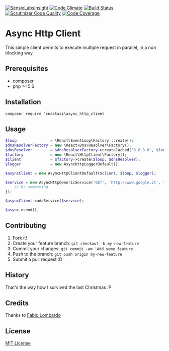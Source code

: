 [![SensioLabsInsight](https://insight.sensiolabs.com/projects/48fc9351-e25a-4ff9-8559-f1030031a707/big.png)](https://insight.sensiolabs.com/projects/48fc9351-e25a-4ff9-8559-f1030031a707)
[![Code Climate](https://codeclimate.com/github/cnastasi/async_http_client/badges/gpa.svg)](https://codeclimate.com/github/cnastasi/async_http_client)
[![Build Status](https://travis-ci.org/cnastasi/async_http_client.svg?branch=master)](https://travis-ci.org/cnastasi/async_http_client)
[![Scrutinizer Code Quality](https://scrutinizer-ci.com/g/cnastasi/async_http_client/badges/quality-score.png?b=master)](https://scrutinizer-ci.com/g/cnastasi/async_http_client/?branch=master)
[![Code Coverage](https://scrutinizer-ci.com/g/cnastasi/async_http_client/badges/coverage.png?b=master)](https://scrutinizer-ci.com/g/cnastasi/async_http_client/?branch=master)

# Async Http Client
This simple client permits to execute multiple request in parallel, in a non blocking way.

## Prerequisites
- composer
- php >=5.6
## Installation
`composer require 'cnastasi\async_http_client`
## Usage
```php
$loop               = \React\EventLoop\Factory::create();
$dnsResolverFactory = new \React\Dns\Resolver\Factory();
$dnsResolver        = $dnsResolverFactory->createCached('8.8.8.8', $loop);
$factory            = new \React\HttpClient\Factory();
$client             = $factory->create($loop, $dnsResolver);
$logger             = new AsyncHttpLoggerDefault();

$asyncClient = new AsyncHttpClientDefault($client, $loop, $logger);

$service = new AsyncHttpGenericService('GET', 'http://www.google.it', function ($data, $request) {
    // Do something
});

$asyncClient->addService($service);

$async->send();
```
## Contributing
1. Fork it!
2. Create your feature branch: `git checkout -b my-new-feature`
3. Commit your changes: `git commit -am 'Add some feature'`
4. Push to the branch: `git push origin my-new-feature`
5. Submit a pull request :D
## History
That's the way how I survived the last Christmas :P 
## Credits
Thanks to [Fabio Lombardo](https://github.com/lombax85 "Fabio Lombardo github's page")
## License
[MIT License](https://github.com/cnastasi/async_http_client/blob/master/LICENSE)